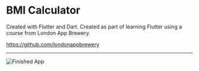# BMI Calculator 

Created with Flutter and Dart. Created as part of learning Flutter using a course from London App Brewery.

https://github.com/londonappbrewery

____

![Finished App](https://github.com/londonappbrewery/Images/blob/master/bmi-calc-demo.gif)

